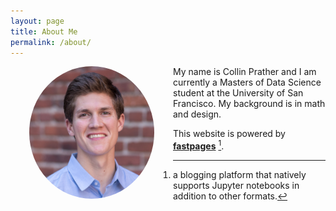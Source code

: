 ```yaml
---
layout: page
title: About Me
permalink: /about/
---
```


<!-- ![](../images/about/bio.jpg) -->

<style>
img { border-radius: 50%;
      margin: 0 30px; } 
// top and bottom 0, left and right 10px
</style>

<img src="../images/about/bio.jpg" align="left" width="200"/> 

My name is Collin Prather and I am currently a Masters of Data Science student at the University of San Francisco. My background is in math and design.


This website is powered by **[fastpages](https://github.com/fastai/fastpages)** [^1].

[^1]:a blogging platform that natively supports Jupyter notebooks in addition to other formats.

